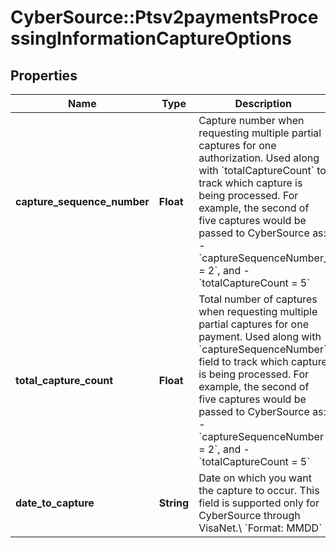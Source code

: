 # CyberSource::Ptsv2paymentsProcessingInformationCaptureOptions

## Properties
Name | Type | Description | Notes
------------ | ------------- | ------------- | -------------
**capture_sequence_number** | **Float** | Capture number when requesting multiple partial captures for one authorization. Used along with &#x60;totalCaptureCount&#x60; to track which capture is being processed.  For example, the second of five captures would be passed to CyberSource as:   - &#x60;captureSequenceNumber_ &#x3D; 2&#x60;, and   - &#x60;totalCaptureCount &#x3D; 5&#x60;  | [optional] 
**total_capture_count** | **Float** | Total number of captures when requesting multiple partial captures for one payment. Used along with &#x60;captureSequenceNumber&#x60; field to track which capture is being processed.  For example, the second of five captures would be passed to CyberSource as:   - &#x60;captureSequenceNumber &#x3D; 2&#x60;, and   - &#x60;totalCaptureCount &#x3D; 5&#x60;  | [optional] 
**date_to_capture** | **String** | Date on which you want the capture to occur. This field is supported only for CyberSource through VisaNet.\\ &#x60;Format: MMDD&#x60;  | [optional] 


